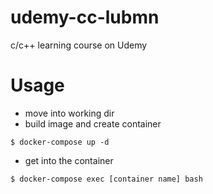 # udemy-cc-lubmn
c/c++ learning course on Udemy

# Usage

- move into working dir
- build image and create container

```{shell}
$ docker-compose up -d
```

- get into the container

```{shell}
$ docker-compose exec [container name] bash
```